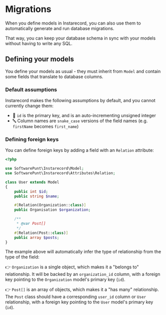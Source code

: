 # Migrations
When you define models in Instarecord, you can also use them to automatically generate and run database migrations.

That way, you can keep your database schema in sync with your models without having to write any SQL.

## Defining your models
You define your models as usual - they must inherit from `Model` and contain some fields that translate to database columns.

### Default assumptions
Instarecord makes the following assumptions by default, and you cannot currently change them:

 - 🔑 `id` is the primary key, and is an auto-incrementing unsigned integer
 - 🔤 Column names are `snake_case` versions of the field names (e.g. `firstName` becomes `first_name`)

### Defining foreign keys
You can define foreign keys by adding a field with an `Relation` attribute:

```php
<?php

use SoftwarePunt\Instarecord\Model;
use SoftwarePunt\Instarecord\Attributes\Relation;

class User extends Model
{
    public int $id;
    public string $name;

    #[Relation(Organization::class)]
    public Organisation $organization;

    /**
     * @var Post[] 
     */
    #[Relation(Post::class)]
    public array $posts;
}
```

The example above will automatically infer the type of relationship from the type of the field:

👉 `Organization` is a single object, which makes it a "belongs to" relationship. It will be backed by an `organization_id` column, with a foreign key pointing to the `Organization` model's primary key (`id`).

👉 `Post[]` is an array of objects, which makes it a "has many" relationship. The `Post` class should have a corresponding `user_id` column or `User` relationship, with a foreign key pointing to the `User` model's primary key (`id`).